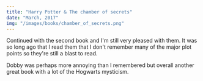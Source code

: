 ```yaml
---
title: "Harry Potter & The chamber of secrets"
date: "March, 2017"
img: "/images/books/chamber_of_secrets.png"
---
```


Continued with the second book and I'm still very pleased with them. It was so long ago that I read them that I don't remember many of the major plot points so they're still a blast to read.

Dobby was perhaps more annoying than I remembered but overall another great book with a lot of the Hogwarts mysticism.